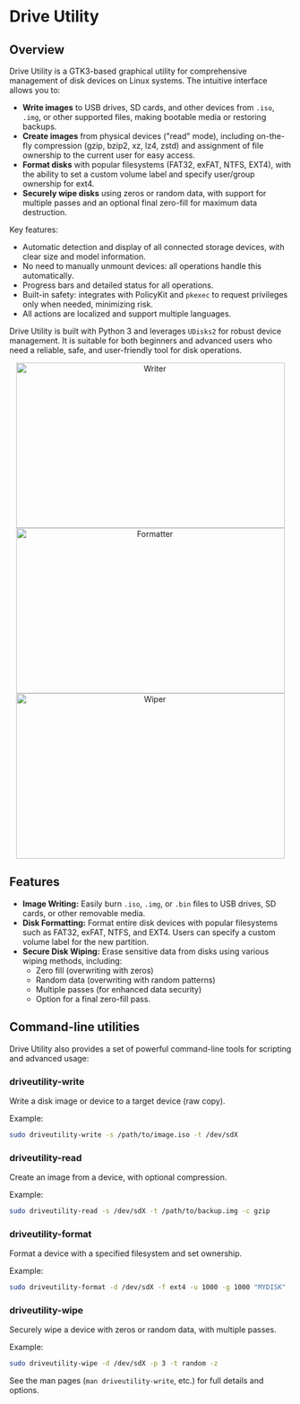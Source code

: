 # Drive Utility

## Overview


Drive Utility is a GTK3-based graphical utility for comprehensive management of disk devices on Linux systems. The intuitive interface allows you to:

* **Write images** to USB drives, SD cards, and other devices from `.iso`, `.img`, or other supported files, making bootable media or restoring backups.
* **Create images** from physical devices ("read" mode), including on-the-fly compression (gzip, bzip2, xz, lz4, zstd) and assignment of file ownership to the current user for easy access.
* **Format disks** with popular filesystems (FAT32, exFAT, NTFS, EXT4), with the ability to set a custom volume label and specify user/group ownership for ext4.
* **Securely wipe disks** using zeros or random data, with support for multiple passes and an optional final zero-fill for maximum data destruction.

Key features:
- Automatic detection and display of all connected storage devices, with clear size and model information.
- No need to manually unmount devices: all operations handle this automatically.
- Progress bars and detailed status for all operations.
- Built-in safety: integrates with PolicyKit and `pkexec` to request privileges only when needed, minimizing risk.
- All actions are localized and support multiple languages.

Drive Utility is built with Python 3 and leverages `UDisks2` for robust device management. It is suitable for both beginners and advanced users who need a reliable, safe, and user-friendly tool for disk operations.

<div align="center">
  <img width="480" height="295" alt="Writer" src="https://github.com/user-attachments/assets/b4ab1424-94d7-4469-9c6a-f49d75d96ed3" /></br>
  <img width="480" height="295" alt="Formatter" src="https://github.com/user-attachments/assets/ffcb5d0a-dd5d-4569-a70d-219898bc449a" /></br>
  <img width="480" height="295" alt="Wiper" src="https://github.com/user-attachments/assets/23ad8ea6-bf37-4af3-97bc-7314fbc1496d" /></br>
</div>

## Features

*   **Image Writing:** Easily burn `.iso`, `.img`, or `.bin` files to USB drives, SD cards, or other removable media.
*   **Disk Formatting:** Format entire disk devices with popular filesystems such as FAT32, exFAT, NTFS, and EXT4. Users can specify a custom volume label for the new partition.
*   **Secure Disk Wiping:** Erase sensitive data from disks using various wiping methods, including:
    *   Zero fill (overwriting with zeros)
    *   Random data (overwriting with random patterns)
    *   Multiple passes (for enhanced data security)
    *   Option for a final zero-fill pass.

## Command-line utilities

Drive Utility also provides a set of powerful command-line tools for scripting and advanced usage:

### driveutility-write
Write a disk image or device to a target device (raw copy).

Example:
```sh
sudo driveutility-write -s /path/to/image.iso -t /dev/sdX
```

### driveutility-read
Create an image from a device, with optional compression.

Example:
```sh
sudo driveutility-read -s /dev/sdX -t /path/to/backup.img -c gzip
```

### driveutility-format
Format a device with a specified filesystem and set ownership.

Example:
```sh
sudo driveutility-format -d /dev/sdX -f ext4 -u 1000 -g 1000 "MYDISK"
```

### driveutility-wipe
Securely wipe a device with zeros or random data, with multiple passes.

Example:
```sh
sudo driveutility-wipe -d /dev/sdX -p 3 -t random -z
```

See the man pages (`man driveutility-write`, etc.) for full details and options.
